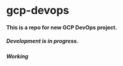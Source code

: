 # gcp-devops
#### This is a repo for new GCP DevOps project.
##### Development is in progress.
##### Working